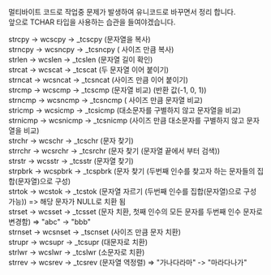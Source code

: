 멀티바이트 코드로 작업중 문제가 발생하여 유니코드로 바꾸면서 정리 합니다.  
앞으로 TCHAR 타입을 사용하는 습관을 들여야겠습니다.   

strcpy -> wcscpy -> _tcscpy (문자열을 복사)   
strncpy -> wcsncpy -> _tcsncpy ( 사이즈 만큼 복사)  
strlen -> wcslen -> _tcslen (문자열 길이 확인)    
strcat -> wcscat -> _tcscat (두 문자열 이어 붙이기)  
strncat -> wcsncat -> _tcsncat (사이즈 만큼 이어 붙이기)     
strcmp -> wcscmp -> _tcscmp (문자열 비교) (반환 값(-1, 0, 1))  
strncmp -> wcsncmp -> _tcsncmp ( 사이즈 만큼 문자열 비교)   
stricmp -> wcsicmp -> _tcsicmp (대소문자를 구별하지 않고 문자열을 비교)  
strnicmp -> wcsnicmp -> _tcsnicmp (사이즈 만큼 대소문자를 구별하지 않고 문자열을 비교)  
strchr -> wcschr -> _tcschr (문자 찾기)   
strrchr -> wcsrchr -> _tcsrchr (문자 찾기 (문자열 끝에서 부터 검색))  
strstr -> wcsstr -> _tcsstr (문자열 찾기)  
strpbrk -> wcspbrk -> _tcspbrk (문자 찾기 (두번째 인수를 찾고자 하는 문자들의 집합(문자열)으로 구성)   
strtok -> wcstok -> _tcstok (문자열 자르기 (두번째 인수를 집합(문자열)으로 구성 가능)) => 해당 문자가 NULL로 치환 됨  
strset -> wcsset -> _tcsset (문자 치환, 첫째 인수의 모든 문자를 두번째 인수 문자로 변경함) => "abc" -> "bbb"   
strnset -> wcsnset -> _tscnset (사이즈 만큼 문자 치환)   
strupr -> wcsupr -> _tcsupr (대문자로 치환)  
strlwr -> wcslwr -> _tcslwr (소문자로 치환)   
strrev -> wcsrev -> _tcsrev (문자열 역정렬) => "가나다라마" -> "마라다나가"  
